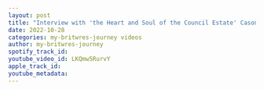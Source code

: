 ```yaml
---
layout: post
title: "Interview with 'the Heart and Soul of the Council Estate' Cason Riley"
date: 2022-10-28
categories: my-britwres-journey videos
author: my-britwres-journey
spotify_track_id: 
youtube_video_id: LKQmw5RurvY
apple_track_id: 
youtube_metadata: 
---
```

